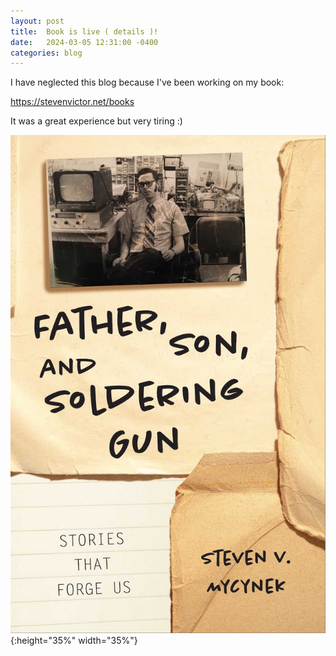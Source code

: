 ```yaml
---
layout: post
title:  Book is live ( details )!
date:   2024-03-05 12:31:00 -0400
categories: blog
---
```


I have neglected this blog because I've been working on my book:

<https://stevenvictor.net/books>

It was a great experience but very tiring :)

![Book Cover](/assets/images/cover_fssg.jpg){:height="35%" width="35%"}